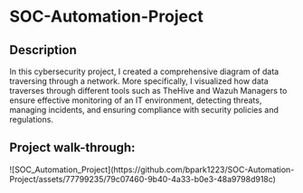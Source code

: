 <h1>SOC-Automation-Project</h1>

<h2>Description</h2>
In this cybersecurity project, I created a comprehensive  diagram of data traversing through a network. More specifically, I visualized how data traverses through different tools such as TheHive and Wazuh Managers to ensure effective monitoring of an IT environment, detecting threats, managing incidents, and ensuring compliance with security policies and regulations.
<br />
<h2>Project walk-through:</h2>
![SOC_Automation_Project](https://github.com/bpark1223/SOC-Automation-Project/assets/77799235/79c07460-9b40-4a33-b0e3-48a9798d918c)
